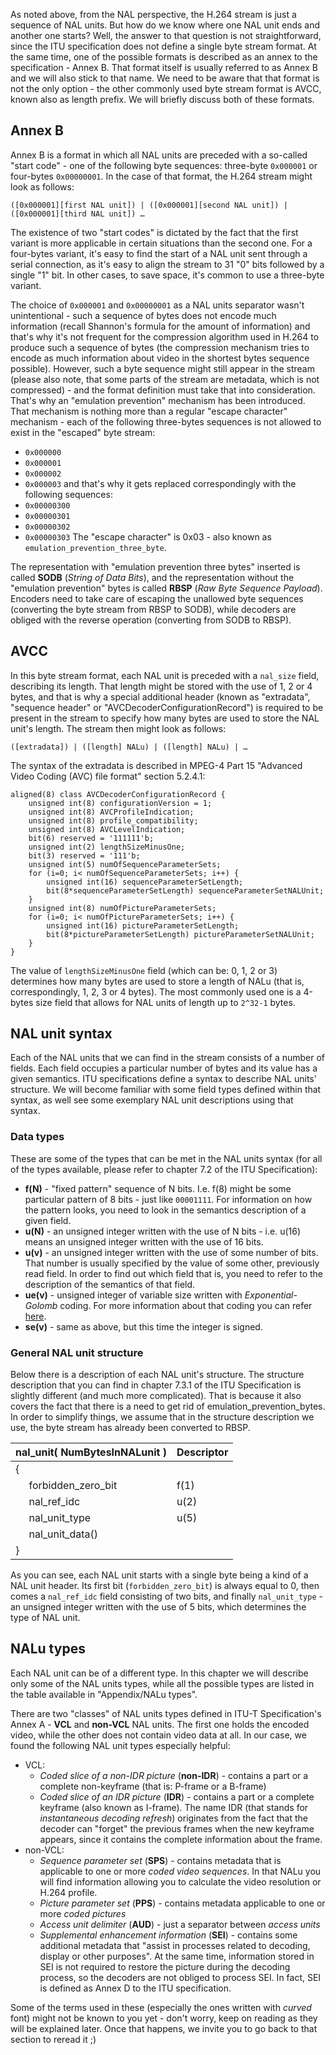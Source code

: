As noted above, from the NAL perspective, the H.264 stream is just a sequence of NAL units. 
But how do we know where one NAL unit ends and another one starts?
Well, the answer to that question is not straightforward, since the ITU specification does not define a single byte stream format. At the same time, one of the possible formats is described as an annex to the specification - Annex B. That format itself is usually referred to as Annex B and we will also stick to that name. 
We need to be aware that that format is not the only option - the other commonly used byte stream format is AVCC, known also as length prefix.
We will briefly discuss both of these formats.


## Annex B

Annex B is a format in which all NAL units are preceded with a so-called "start code" - one of the following byte sequences: three-byte `0x000001` or four-bytes `0x00000001`. 
In the case of that format, the H.264 stream might look as follows:
```
([0x000001][first NAL unit]) | ([0x000001][second NAL unit]) | ([0x000001][third NAL unit]) …
```
The existence of two "start codes" is dictated by the fact that the first variant is more applicable in certain situations than the second one. For a four-bytes variant, it's easy to find the start of a NAL unit sent through a serial connection, as it's easy to align the stream to 31 "0" bits followed by a single "1" bit. In other cases, to save space, it's common to use a three-byte variant.

The choice of `0x000001` and `0x00000001` as a NAL units separator wasn't unintentional - such a sequence of bytes does not encode much information (recall Shannon's formula for the amount of information) and that's why it's not frequent for the compression algorithm used in H.264 to produce such a sequence of bytes (the compression mechanism tries to encode as much information about video in the shortest bytes sequence possible). However, such a byte sequence might still appear in the stream (please also note, that some parts of the stream are metadata, which is not compressed) - and the format definition must take that into consideration. That's why an "emulation prevention" mechanism has been introduced. That mechanism is nothing more than a regular "escape character" mechanism - each of the following three-bytes sequences is not allowed to exist in the "escaped" byte stream:
* `0x000000` 
* `0x000001` 
* `0x000002`
* `0x000003`
and that's why it gets replaced correspondingly with the following sequences:
* `0x00000300`
* `0x00000301`
* `0x00000302`
* `0x00000303`
The "escape character" is 0x03 - also known as `emulation_prevention_three_byte`.

The representation with "emulation prevention three bytes" inserted is called **SODB** (*String of Data Bits*), and the representation without the "emulation prevention" bytes is called **RBSP** (*Raw Byte Sequence Payload*). Encoders need to take care of escaping the unallowed byte sequences (converting the byte stream from RBSP to SODB), while decoders are obliged with the reverse operation (converting from SODB to RBSP).


## AVCC

In this byte stream format, each NAL unit is preceded with a `nal_size` field, describing its length. That length might be stored with the use of 1, 2 or 4 bytes, and that is why a special additional header (known as "extradata", "sequence header" or "AVCDecoderConfigurationRecord") is required to be present in the stream to specify how many bytes are used to store the NAL unit's length. The stream then might look as follows: 
```
([extradata]) | ([length] NALu) | ([length] NALu) | …
```

The syntax of the extradata is described in MPEG-4 Part 15 "Advanced Video Coding (AVC) file format" section 5.2.4.1:
```
aligned(8) class AVCDecoderConfigurationRecord { 
    unsigned int(8) configurationVersion = 1; 
    unsigned int(8) AVCProfileIndication; 
    unsigned int(8) profile_compatibility; 
    unsigned int(8) AVCLevelIndication; 
    bit(6) reserved = '111111'b; 
    unsigned int(2) lengthSizeMinusOne; 
    bit(3) reserved = '111'b; 
    unsigned int(5) numOfSequenceParameterSets; 
    for (i=0; i< numOfSequenceParameterSets; i++) { 
        unsigned int(16) sequenceParameterSetLength;          
        bit(8*sequenceParameterSetLength) sequenceParameterSetNALUnit; 
    } 
    unsigned int(8) numOfPictureParameterSets; 
    for (i=0; i< numOfPictureParameterSets; i++) { 
        unsigned int(16) pictureParameterSetLength; 
        bit(8*pictureParameterSetLength) pictureParameterSetNALUnit; 
    }
}
```
The value of `lengthSizeMinusOne` field (which can be: 0, 1, 2 or 3) determines how many bytes are used to store a length of NALu (that is, correspondingly, 1, 2, 3 or 4 bytes). The most commonly used one is a 4-bytes size field that allows for NAL units of length up to `2^32-1` bytes.  

 
## NAL unit syntax

Each of the NAL units that we can find in the stream consists of a number of fields. Each field occupies a particular number of bytes and its value has a given semantics. ITU specifications define a syntax to describe NAL units' structure. We will become familiar with some field types defined within that syntax, as well see some exemplary NAL unit descriptions using that syntax.

### Data types

These are some of the types that can be met in the NAL units syntax (for all of the types available, please refer to chapter 7.2 of the ITU Specification):
* **f(N)** - "fixed pattern" sequence of N bits. I.e. f(8) might be some particular pattern of 8 bits - just like `00001111`. For information on how the pattern looks, you need to look in the semantics description of a given field. 
* **u(N)** - an unsigned integer written with the use of N bits - i.e. u(16) means an unsigned integer written with the use of 16 bits.
* **u(v)** - an unsigned integer written with the use of some number of bits. That number is usually specified by the value of some other, previously read field. In order to find out which field that is, you need to refer to the description of the semantics of that field.
* **ue(v)** - unsigned integer of variable size written with *Exponential-Golomb* coding. For more information about that coding you can refer [here](https://en.wikipedia.org/wiki/Exponential-Golomb_coding).
* **se(v)** - same as above, but this time the integer is signed.


### General NAL unit structure

Below there is a description of each NAL unit's structure. The structure description that you can find in chapter 7.3.1 of the ITU Specification is slightly different (and much more complicated). That is because it also covers the fact that there is a need to get rid of emulation_prevention_bytes. In order to simplify things, we assume that in the structure description we use, the byte stream has already been converted to RBSP. 

| nal_unit( NumBytesInNALunit )                          | Descriptor |
|------------------------------------------------------- |------------|
|{                                                       |            |
|   &nbsp;&nbsp;&nbsp;&nbsp; forbidden_zero_bit          |f(1)        |
|   &nbsp;&nbsp;&nbsp;&nbsp; nal_ref_idc                 |u(2)        |
|   &nbsp;&nbsp;&nbsp;&nbsp; nal_unit_type               |u(5)        |
|   &nbsp;&nbsp;&nbsp;&nbsp; nal_unit_data()             |            |
|}                                                       |            |

As you can see, each NAL unit starts with a single byte being a kind of a NAL unit header. Its first bit (`forbidden_zero_bit`) is always equal to 0, then comes a `nal_ref_idc` field consisting of two bits, and finally `nal_unit_type` - an unsigned integer written with the use of 5 bits, which determines the type of NAL unit. 

## NALu types

Each NAL unit can be of a different type. In this chapter we will describe only some of the NAL units types, while all the possible types are listed in the table available in "Appendix/NALu types".

There are two "classes" of NAL units types defined in ITU-T Specification's Annex A - **VCL** and **non-VCL** NAL units. The first one holds the encoded video, while the other does not contain video data at all. In our case, we found the following NAL unit types especially helpful:
* VCL:
    * *Coded slice of a non-IDR picture* (**non-IDR**) - contains a part or a complete non-keyframe (that is: P-frame or a B-frame)
    * *Coded slice of an IDR picture* (**IDR**) -  contains a part or a complete keyframe (also known as I-frame). The name IDR (that stands for *instantaneous decoding refresh*) originates from the fact that the decoder can "forget" the previous frames when the new keyframe appears, since it contains the complete information about the frame. 
* non-VCL:
    * *Sequence parameter set* (**SPS**) - contains metadata that is applicable to one or more *coded video sequences*. In that NALu you will find information allowing you to calculate the video resolution or H.264 profile.
    * *Picture parameter set* (**PPS**) - contains metadata applicable to one or more *coded pictures* 
    * *Access unit delimiter* (**AUD**) - just a separator between *access units*
    * *Supplemental enhancement information* (**SEI**) - contains some additional metadata that "assist in processes related to decoding, display or other purposes". At the same time, information stored in SEI is not required to restore the picture during the decoding process, so the decoders are not obliged to process SEI. In fact, SEI is defined as Annex D to the ITU specification. 

Some of the terms used in these (especially the ones written with *curved* font) might not be known to you yet - don't worry, keep on reading as they will be explained later. Once that happens, we invite you to go back to that section to reread it ;)

